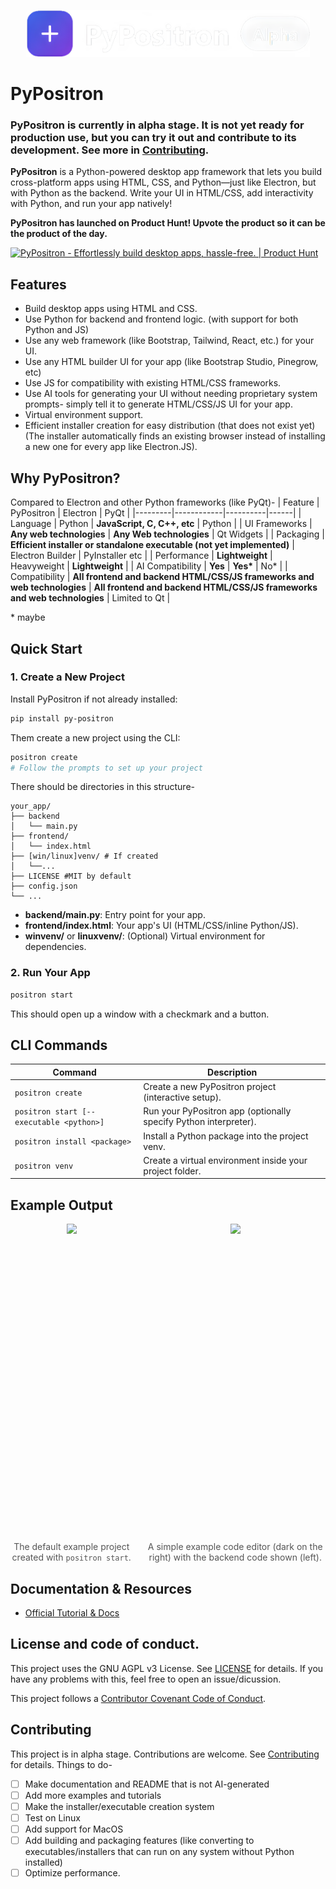 <p align="center">
<img src="icon_wide.png" alt="PyPositron wordmark" height="75"/>
</p>

# PyPositron
### **PyPositron is currently in alpha stage.** It is not yet ready for production use, but you can try it out and contribute to its development. See more in [Contributing](#contributing).
**PyPositron** is a Python-powered desktop app framework that lets you build cross-platform apps using HTML, CSS, and Python—just like Electron, but with Python as the backend. Write your UI in HTML/CSS, add interactivity with Python, and run your app natively!

**PyPositron has launched on Product Hunt! Upvote the product so it can be the product of the day.**

<a href="https://www.producthunt.com/products/pypositron?embed=true&utm_source=badge-featured&utm_medium=badge&utm_source=badge-pypositron" target="_blank"><img src="https://api.producthunt.com/widgets/embed-image/v1/featured.svg?post_id=988502&theme=light&t=1752034468845" alt="PyPositron - Effortlessly&#0032;build&#0032;desktop&#0032;apps&#0044;&#0032;hassle&#0045;free&#0046; | Product Hunt" style="width: 250px; height: 54px;" width="250" height="54" /></a>


## Features

- Build desktop apps using HTML and CSS.
- Use Python for backend and frontend logic. (with support for both Python and JS)
- Use any web framework (like Bootstrap, Tailwind, React, etc.) for your UI.
- Use any HTML builder UI for your app (like Bootstrap Studio, Pinegrow, etc)
- Use JS for compatibility with existing HTML/CSS frameworks.
- Use AI tools for generating your UI without needing proprietary system prompts- simply tell it to generate HTML/CSS/JS UI for your app.
- Virtual environment support.
- Efficient installer creation for easy distribution (that does not exist yet)
(The installer automatically finds an existing browser instead of installing a new one for every app like Electron.JS).

## Why PyPositron?
Compared to Electron and other Python frameworks (like PyQt)-
| Feature | PyPositron | Electron | PyQt |
|---------|------------|----------|------|
| Language | Python | **JavaScript, C, C++, etc** | Python |
| UI Frameworks | **Any web technologies** | **Any Web technologies** | Qt Widgets |
| Packaging | **Efficient installer or standalone executable (not yet implemented)** | Electron Builder | PyInstaller etc |
| Performance | **Lightweight** | Heavyweight | **Lightweight** |
| AI Compatibility | **Yes** | **Yes\*** | No\* |
| Compatibility | **All frontend and backend HTML/CSS/JS frameworks and web technologies** | **All frontend and backend HTML/CSS/JS frameworks and web technologies** | Limited to Qt |

\* maybe

## Quick Start

### 1. Create a New Project
Install PyPositron if not already installed:
```bash
pip install py-positron 
```
Them create a new project using the CLI:
```bash
positron create
# Follow the prompts to set up your project
```
There should be directories in this structure-

```
your_app/
├── backend
│   └── main.py
├── frontend/
│   └── index.html
├── [win/linux]venv/ # If created
│   └──...
├── LICENSE #MIT by default
├── config.json
└── ...
```

- **backend/main.py**: Entry point for your app. 
- **frontend/index.html**: Your app's UI (HTML/CSS/inline Python/JS). 
- **winvenv/** or **linuxvenv/**: (Optional) Virtual environment for dependencies.

### 2. Run Your App

```bash
positron start
``` 

This should open up a window with a checkmark and a button.

## CLI Commands

| Command                                  | Description                                                   |
|------------------------------------------|---------------------------------------------------------------|
| `positron create`                        | Create a new PyPositron project (interactive setup).          |
| `positron start [--executable <python>]` | Run your PyPositron app (optionally specify Python interpreter).|
| `positron install <package>`             | Install a Python package into the project venv.               |
| `positron venv`                          | Create a virtual environment inside your project folder.      |

## Example Output

<div style="display: flex; gap: 10px; align-items: flex-start;">
  <div style="display: flex; flex-direction: column; align-items: center;">
    <img src="https://github.com/user-attachments/assets/b6fd6714-bb38-4ef2-82f9-ecc399387d5e" style="height:500px; object-fit: contain;">
    <div style="text-align: center; margin-top: 8px; font-size: 14px; color: #555;">
      The default example project created with <code>positron start</code>.
    </div>
  </div><br><br>
  <div style="display: flex; flex-direction: column; align-items: center;">
    <img src="https://github.com/user-attachments/assets/fa712751-12ca-43c9-b771-e4e07b54cbf5" style="height:500px; object-fit: contain;">
    <div style="text-align: center; margin-top: 8px; font-size: 14px; color: #555;">
      A simple example code editor (dark on the right) with the backend code shown (left).
    </div>
  </div>
</div>


## Documentation & Resources

- [Official Tutorial & Docs](https://github.com/itzmetanjim/py-positron/wiki)

## License and code of conduct.

This project uses the GNU AGPL v3 License. See [LICENSE](LICENSE) for details. If you have any problems with this, feel free to open an issue/dicussion.

This project follows a [Contributor Covenant Code of Conduct](CODE_OF_CONDUCT.md).


## Contributing
This project is in alpha stage. Contributions are welcome. See [Contributing](CONTRIBUTING.md) for details.
Things to do-
* [ ] Make documentation and README that is not AI-generated
* [ ] Add more examples and tutorials
* [ ] Make the installer/executable creation system
* [ ] Test on Linux
* [ ] Add support for MacOS
* [ ] Add building and packaging features (like converting to executables/installers that can run on any system without Python installed)
* [ ] Optimize performance.

